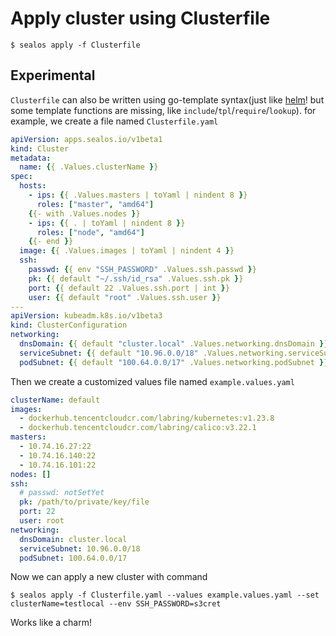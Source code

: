 # Apply cluster using Clusterfile

```shell
$ sealos apply -f Clusterfile
```

## Experimental

`Clusterfile` can also be written using go-template syntax(just like [helm](https://helm.sh/)! but some template functions are missing, like `include`/`tpl`/`require`/`lookup`). for example, we create a file named `Clusterfile.yaml`

```yaml
apiVersion: apps.sealos.io/v1beta1
kind: Cluster
metadata:
  name: {{ .Values.clusterName }}
spec:
  hosts:
    - ips: {{ .Values.masters | toYaml | nindent 8 }}
      roles: ["master", "amd64"]
    {{- with .Values.nodes }}
    - ips: {{ . | toYaml | nindent 8 }}
      roles: ["node", "amd64"]
    {{- end }}
  image: {{ .Values.images | toYaml | nindent 4 }}
  ssh:
    passwd: {{ env "SSH_PASSWORD" .Values.ssh.passwd }}
    pk: {{ default "~/.ssh/id_rsa" .Values.ssh.pk }}
    port: {{ default 22 .Values.ssh.port | int }}
    user: {{ default "root" .Values.ssh.user }}
---
apiVersion: kubeadm.k8s.io/v1beta3
kind: ClusterConfiguration
networking:
  dnsDomain: {{ default "cluster.local" .Values.networking.dnsDomain }}
  serviceSubnet: {{ default "10.96.0.0/18" .Values.networking.serviceSubnet }}
  podSubnet: {{ default "100.64.0.0/17" .Values.networking.podSubnet }}
```

Then we create a customized values file named `example.values.yaml`

```yaml
clusterName: default
images:
  - dockerhub.tencentcloudcr.com/labring/kubernetes:v1.23.8
  - dockerhub.tencentcloudcr.com/labring/calico:v3.22.1
masters:
  - 10.74.16.27:22
  - 10.74.16.140:22
  - 10.74.16.101:22
nodes: []
ssh:
  # passwd: notSetYet
  pk: /path/to/private/key/file
  port: 22
  user: root
networking:
  dnsDomain: cluster.local
  serviceSubnet: 10.96.0.0/18
  podSubnet: 100.64.0.0/17
```

Now we can apply a new cluster with command

```shell
$ sealos apply -f Clusterfile.yaml --values example.values.yaml --set clusterName=testlocal --env SSH_PASSWORD=s3cret 
```

Works like a charm!
